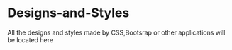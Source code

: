 # Designs-and-Styles
All the designs and styles made by CSS,Bootsrap or other applications will be located here

